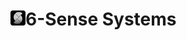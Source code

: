 # [![Github Repo](https://github.com/6SenseSystems/.github/blob/main/.IMG/LOGO_24.png)](https://github.com/6SenseSystems)**6-Sense Systems**
<!--
## Hi there 👋



**Here are some ideas to get you started:**

🙋‍♀️ A short introduction - what is your organization all about?
🌈 Contribution guidelines - how can the community get involved?
👩‍💻 Useful resources - where can the community find your docs? Is there anything else the community should know?
🍿 Fun facts - what does your team eat for breakfast?
🧙 Remember, you can do mighty things with the power of [Markdown](https://docs.github.com/github/writing-on-github/getting-started-with-writing-and-formatting-on-github/basic-writing-and-formatting-syntax)


[![SV Sunny Spells](https://github.com/Sunny-Spells-Network/.github/blob/main/assets/Bavaria.png?raw=true "SV Sunny Spells")](https://svsunnyspells.com)

-->
